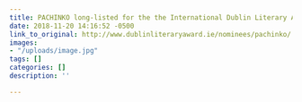 ```yaml
---
title: PACHINKO long-listed for the the International Dublin Literary Award 2019
date: 2018-11-20 14:16:52 -0500
link_to_original: http://www.dublinliteraryaward.ie/nominees/pachinko/
images:
- "/uploads/image.jpg"
tags: []
categories: []
description: ''

---
```


